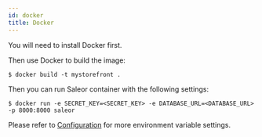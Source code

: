 ```yaml
---
id: docker
title: Docker
---
```


You will need to install Docker first.

Then use Docker to build the image:

```console
$ docker build -t mystorefront .
```

Then you can run Saleor container with the following settings:

```console
$ docker run -e SECRET_KEY=<SECRET_KEY> -e DATABASE_URL=<DATABASE_URL> -p 8000:8000 saleor
```

Please refer to [Configuration](fixme.md) for more environment variable settings.